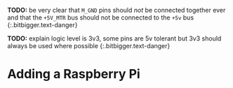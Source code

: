 <!---
title: Physical Connection Guide
layout: article
breadcrumbs:
 - name: 'Hardware'
   url: '/hardware'
--->


**TODO:** be very clear that `M_GND` pins should *not* be connected together ever and that
the `+5V_MTR` bus should not be connected to the `+5v` bus
{:.bitbigger.text-danger}

**TODO:** explain logic level is 3v3, some pins are 5v tolerant but 3v3 should always be used where possible
{:.bitbigger.text-danger}


Adding a Raspberry Pi
===


<br>
